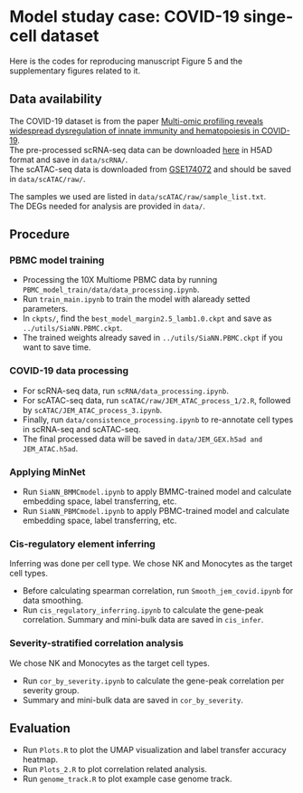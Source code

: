 # Model studay case: COVID-19 singe-cell dataset
Here is the codes for reproducing manuscript Figure 5 and the supplementary figures related to it.



## Data availability
The COVID-19 dataset is from the paper [Multi-omic profiling reveals widespread dysregulation of innate immunity and hematopoiesis in COVID-19](https://rupress.org/jem/article/218/8/e20210582/212379/Multi-omic-profiling-reveals-widespread).  
The pre-processed scRNA-seq data can be downloaded [here](https://hosted-matrices-prod.s3-us-west-2.amazonaws.com/Single_cell_atlas_of_peripheral_immune_response_to_SARS_CoV_2_infection-25/Single_cell_atlas_of_peripheral_immune_response_to_SARS_CoV_2_infection.h5ad) in H5AD format and save in `data/scRNA/`.  
The scATAC-seq data is downloaded from [GSE174072](https://www.ncbi.nlm.nih.gov/geo/query/acc.cgi?acc=GSE174072) and should be saved in `data/scATAC/raw/`.  

The samples we used are listed in `data/scATAC/raw/sample_list.txt`.  
The DEGs needed for analysis are provided in `data/`.



## Procedure
### PBMC model training
* Processing the 10X Multiome PBMC data by running `PBMC_model_train/data/data_processing.ipynb`.
* Run `train_main.ipynb` to train the model with alaready setted parameters.
* In `ckpts/`, find the `best_model_margin2.5_lamb1.0.ckpt` and save as `../utils/SiaNN.PBMC.ckpt`.
* The trained weights already saved in `../utils/SiaNN.PBMC.ckpt` if you want to save time.

### COVID-19 data processing
* For scRNA-seq data, run `scRNA/data_processing.ipynb`.
* For scATAC-seq data, run `scATAC/raw/JEM_ATAC_process_1/2.R`, followed by `scATAC/JEM_ATAC_process_3.ipynb`.
* Finally, run `data/consistence_processing.ipynb` to re-annotate cell types in scRNA-seq and scATAC-seq.
* The final processed data will be saved in `data/JEM_GEX.h5ad and JEM_ATAC.h5ad`.

### Applying MinNet
* Run `SiaNN_BMMCmodel.ipynb` to apply BMMC-trained model and calculate embedding space, label transferring, etc.
* Run `SiaNN_PBMCmodel.ipynb` to apply PBMC-trained model and calculate embedding space, label transferring, etc.


### Cis-regulatory element inferring
Inferring was done per cell type. We chose NK and Monocytes as the target cell types.
* Before calculating spearman correlation, run `Smooth_jem_covid.ipynb` for data smoothing.
* Run `cis_regulatory_inferring.ipynb` to calculate the gene-peak correlation. Summary and mini-bulk data are saved in `cis_infer`.

### Severity-stratified correlation analysis
We chose NK and Monocytes as the target cell types.
* Run `cor_by_severity.ipynb` to calculate the gene-peak correlation per severity group.
* Summary and mini-bulk data are saved in `cor_by_severity`.

## Evaluation
* Run `Plots.R` to plot the UMAP visualization and label transfer accuracy heatmap.
* Run `Plots_2.R` to plot correlation related analysis.
* Run `genome_track.R` to plot example case genome track.


